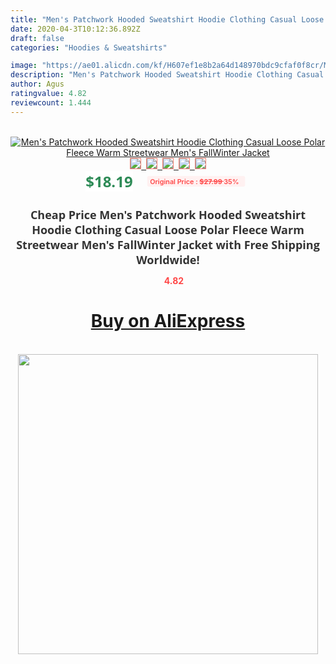 ```yaml
---
title: "Men's Patchwork Hooded Sweatshirt Hoodie Clothing Casual Loose Polar Fleece Warm Streetwear Men's FallWinter Jacket"
date: 2020-04-3T10:12:36.892Z
draft: false
categories: "Hoodies & Sweatshirts"

image: "https://ae01.alicdn.com/kf/H607ef1e8b2a64d148970bdc9cfaf0f8cr/Men-s-Patchwork-Hooded-Sweatshirt-Hoodie-Clothing-Casual-Loose-Polar-Fleece-Warm-Streetwear-Men-s-Fall.jpg"
description: "Men's Patchwork Hooded Sweatshirt Hoodie Clothing Casual Loose Polar Fleece Warm Streetwear Men's FallWinter Jacket"
author: Agus
ratingvalue: 4.82
reviewcount: 1.444
---
```

<br>
<div style="text-align: center;">
<a href="https://s.click.aliexpress.com/e/_A8MELT" target="_blank" rel="nofollow noopener noreferrer"><img alt="Men's Patchwork Hooded Sweatshirt Hoodie Clothing Casual Loose Polar Fleece Warm Streetwear Men's FallWinter Jacket" class="magnifier-image" src="https://ae01.alicdn.com/kf/H607ef1e8b2a64d148970bdc9cfaf0f8cr/Men-s-Patchwork-Hooded-Sweatshirt-Hoodie-Clothing-Casual-Loose-Polar-Fleece-Warm-Streetwear-Men-s-Fall.jpg_640x640.jpg">
<br>
<img style="border:1px solid salmon" src="https://ae01.alicdn.com/kf/H607ef1e8b2a64d148970bdc9cfaf0f8cr/Men-s-Patchwork-Hooded-Sweatshirt-Hoodie-Clothing-Casual-Loose-Polar-Fleece-Warm-Streetwear-Men-s-Fall.jpg_120x120.jpg">&nbsp;&nbsp;<img style="border:1px solid salmon" src="https://ae01.alicdn.com/kf/H1d0c985ab42c4eb2862d7abc0b7c3b1cg/Men-s-Patchwork-Hooded-Sweatshirt-Hoodie-Clothing-Casual-Loose-Polar-Fleece-Warm-Streetwear-Men-s-Fall.jpg_120x120.jpg">&nbsp;&nbsp;<img style="border:1px solid salmon" src="https://ae01.alicdn.com/kf/Hf783c9b0417744339200a997c2606d0d8/Men-s-Patchwork-Hooded-Sweatshirt-Hoodie-Clothing-Casual-Loose-Polar-Fleece-Warm-Streetwear-Men-s-Fall.jpg_120x120.jpg">&nbsp;&nbsp;<img style="border:1px solid salmon" src="https://ae01.alicdn.com/kf/H6d8560824f404aab9349fccafd528501u/Men-s-Patchwork-Hooded-Sweatshirt-Hoodie-Clothing-Casual-Loose-Polar-Fleece-Warm-Streetwear-Men-s-Fall.jpg_120x120.jpg">&nbsp;&nbsp;<img style="border:1px solid salmon" src="https://ae01.alicdn.com/kf/H6630dda69ec54a389234aee6b79b531eb/Men-s-Patchwork-Hooded-Sweatshirt-Hoodie-Clothing-Casual-Loose-Polar-Fleece-Warm-Streetwear-Men-s-Fall.jpg_120x120.jpg"></a></div><br0>
<div style="text-align: center;"><span style="background-color: white; border: 0px; box-sizing: border-box; color: seagreen; display: inline-block; font-family: &quot;open sans&quot; , &quot;arial&quot; , &quot;helvetica&quot; , sans-serif , &quot;heiti&quot;; font-size: 24px; font-stretch: inherit; font-weight: 700; line-height: inherit; margin: 0px 10px 0px 0px; padding: 0px; vertical-align: middle;">$18.19 </span>
<span style="background: rgb(255 , 241 , 241); border-radius: 3px; border: 0px; box-sizing: border-box; color: #ff4747; display: inline-block; font-family: inherit; font-size: 12px; font-stretch: inherit; font-style: inherit; font-variant: inherit; font-weight: 600; line-height: inherit; margin: 0px; padding: 2px 5px; transform: scale(0.9); vertical-align: middle;">Original Price : <b style="text-decoration: line-through;">$27.99 </b> 35%&nbsp;&nbsp;</span></div>
<h1 style="color: #333333; display: inline-block; font-family: &quot;open sans&quot; , &quot;arial&quot; , &quot;helvetica&quot; , sans-serif , &quot;heiti&quot;; font-size: 18px; font-stretch: inherit; font-weight: 700; text-align: center;">Cheap Price Men's Patchwork Hooded Sweatshirt Hoodie Clothing Casual Loose Polar Fleece Warm Streetwear Men's FallWinter Jacket with Free Shipping Worldwide!</h1>
<div style="color: #ff4747; text-align: center;">
<img src="https://4.bp.blogspot.com/-M0ZcTcb-5uY/XleCXlxnR4I/AAAAAAAAAEc/OrjgMkXV1oMQFaCRZj5HQwOCBcu3w1FegCPcBGAYYCw/s1600/star.png" style="height: 15px;">&nbsp;<b>4.82</b></div>
<div class="button_cont" align="center"><a class="buynow_a" href="https://s.click.aliexpress.com/e/_A8MELT" target="_blank" rel="nofollow noopener noreferrer"><H1>Buy on AliExpress</H1></a></div><br>
<div class="separator" style="clear: both; text-align: center;">
<img src="https://lh3.googleusercontent.com/-pTy5HemUv9M/XlePHvY0dAI/AAAAAAAAAE4/0nX5iRUoIWY8eMW9Dpxeirr157OZliDIgCLcBGAsYHQ/s1600/badge.gif" width="480">
</div>
